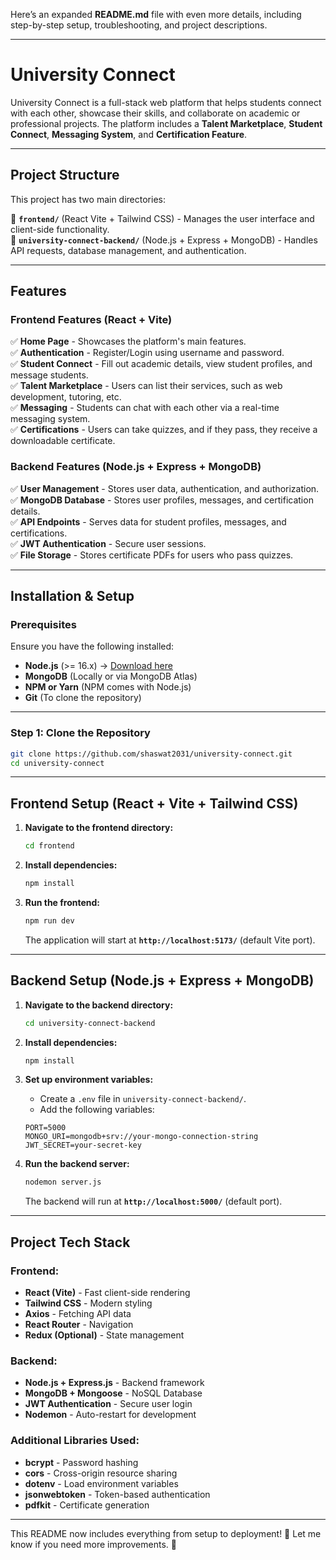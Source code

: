 Here’s an expanded **README.md** file with even more details, including step-by-step setup, troubleshooting, and project descriptions.  

---

# **University Connect**  

University Connect is a full-stack web platform that helps students connect with each other, showcase their skills, and collaborate on academic or professional projects. The platform includes a **Talent Marketplace**, **Student Connect**, **Messaging System**, and **Certification Feature**.

---

## **Project Structure**  

This project has two main directories:  

📂 **`frontend/`** (React Vite + Tailwind CSS) - Manages the user interface and client-side functionality.  
📂 **`university-connect-backend/`** (Node.js + Express + MongoDB) - Handles API requests, database management, and authentication.  

---

## **Features**  

### **Frontend Features (React + Vite)**  
✅ **Home Page** - Showcases the platform's main features.  
✅ **Authentication** - Register/Login using username and password.  
✅ **Student Connect** - Fill out academic details, view student profiles, and message students.  
✅ **Talent Marketplace** - Users can list their services, such as web development, tutoring, etc.  
✅ **Messaging** - Students can chat with each other via a real-time messaging system.  
✅ **Certifications** - Users can take quizzes, and if they pass, they receive a downloadable certificate.  

### **Backend Features (Node.js + Express + MongoDB)**  
✅ **User Management** - Stores user data, authentication, and authorization.  
✅ **MongoDB Database** - Stores user profiles, messages, and certification details.  
✅ **API Endpoints** - Serves data for student profiles, messages, and certifications.  
✅ **JWT Authentication** - Secure user sessions.  
✅ **File Storage** - Stores certificate PDFs for users who pass quizzes.  

---

## **Installation & Setup**  

### **Prerequisites**  
Ensure you have the following installed:  

- **Node.js** (>= 16.x) → [Download here](https://nodejs.org/)  
- **MongoDB** (Locally or via MongoDB Atlas)  
- **NPM or Yarn** (NPM comes with Node.js)  
- **Git** (To clone the repository)  

---

### **Step 1: Clone the Repository**  
```bash
git clone https://github.com/shaswat2031/university-connect.git
cd university-connect
```

---

## **Frontend Setup (React + Vite + Tailwind CSS)**  

1. **Navigate to the frontend directory:**  
   ```bash
   cd frontend
   ```  

2. **Install dependencies:**  
   ```bash
   npm install
   ```  

3. **Run the frontend:**  
   ```bash
   npm run dev
   ```  
   The application will start at **`http://localhost:5173/`** (default Vite port).  

---

## **Backend Setup (Node.js + Express + MongoDB)**  

1. **Navigate to the backend directory:**  
   ```bash
   cd university-connect-backend
   ```  

2. **Install dependencies:**  
   ```bash
   npm install
   ```  

3. **Set up environment variables:**  
   - Create a `.env` file in `university-connect-backend/`.  
   - Add the following variables:  

   ```env
   PORT=5000
   MONGO_URI=mongodb+srv://your-mongo-connection-string
   JWT_SECRET=your-secret-key
   ```

4. **Run the backend server:**  
   ```bash
   nodemon server.js
   ```  
   The backend will run at **`http://localhost:5000/`** (default port).  

---

## **Project Tech Stack**  

### **Frontend:**  
- **React (Vite)** - Fast client-side rendering  
- **Tailwind CSS** - Modern styling  
- **Axios** - Fetching API data  
- **React Router** - Navigation  
- **Redux (Optional)** - State management  

### **Backend:**  
- **Node.js + Express.js** - Backend framework  
- **MongoDB + Mongoose** - NoSQL Database  
- **JWT Authentication** - Secure user login  
- **Nodemon** - Auto-restart for development  

### **Additional Libraries Used:**  
- **bcrypt** - Password hashing  
- **cors** - Cross-origin resource sharing  
- **dotenv** - Load environment variables  
- **jsonwebtoken** - Token-based authentication  
- **pdfkit** - Certificate generation  



---


This README now includes everything from setup to deployment! 🚀 Let me know if you need more improvements. 🎯